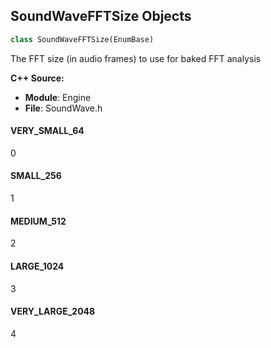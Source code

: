 ## SoundWaveFFTSize Objects

```python
class SoundWaveFFTSize(EnumBase)
```

The FFT size (in audio frames) to use for baked FFT analysis

**C++ Source:**

- **Module**: Engine
- **File**: SoundWave.h

<a id="unreal.SoundWaveFFTSize.VERY_SMALL_64"></a>

#### VERY_SMALL_64

0

<a id="unreal.SoundWaveFFTSize.SMALL_256"></a>

#### SMALL_256

1

<a id="unreal.SoundWaveFFTSize.MEDIUM_512"></a>

#### MEDIUM_512

2

<a id="unreal.SoundWaveFFTSize.LARGE_1024"></a>

#### LARGE_1024

3

<a id="unreal.SoundWaveFFTSize.VERY_LARGE_2048"></a>

#### VERY_LARGE_2048

4

<a id="unreal.SoundAssetCompressionType"></a>